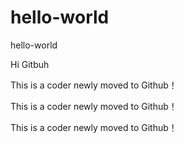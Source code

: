 # hello-world
hello-world

Hi Gitbuh

This is a coder newly moved to Github！

This is a coder newly moved to Github！

This is a coder newly moved to Github！

